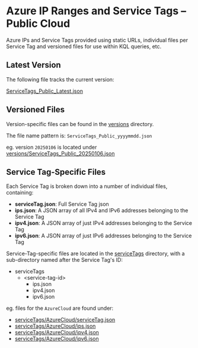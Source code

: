 # Azure IP Ranges and Service Tags – Public Cloud

 Azure IPs and Service Tags provided using static URLs, individual files per Service Tag and versioned files for use within KQL queries, etc.

## Latest Version
The following file tracks the current version:

[ServiceTags_Public_Latest.json](ServiceTags_Public_Latest.json)

## Versioned Files
Version-specific files can be found in the [versions](versions) directory.

The file name pattern is: `ServiceTags_Public_yyyymmdd.json`

eg. version `20250106` is located under [versions/ServiceTags_Public_20250106.json](\versions\ServiceTags_Public_20250106.json)

## Service Tag-Specific Files
Each Service Tag is broken down into a number of individual files, containing:

- **serviceTag.json**: Full Service Tag json
- **ips.json**: A JSON array of all IPv4 and IPv6 addresses belonging to the Service Tag
- **ipv4.json**: A JSON array of just IPv4 addresses belonging to the Service Tag
- **ipv6.json**: A JSON array of just IPv6 addresses belonging to the Service Tag

Service-Tag-specific files are located in the [serviceTags](serviceTags) directory, with a sub-directory named after the Service Tag's ID:

- serviceTags
  - \<service-tag-id\>
    - ips.json
    - ipv4.json
    - ipv6.json

eg. files for the `AzureCloud` are found under:
- [serviceTags/AzureCloud/serviceTag.json](serviceTags/AzureCloud/serviceTag.json)
- [serviceTags/AzureCloud/ips.json](serviceTags/AzureCloud/ips.json)
- [serviceTags/AzureCloud/ipv4.json](serviceTags/AzureCloud/ipv4.json)
- [serviceTags/AzureCloud/ipv6.json](serviceTags/AzureCloud/ipv6.json)

